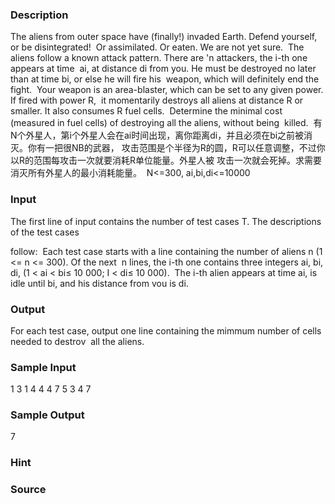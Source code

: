 
### Description
The aliens from outer space have (finally!) invaded Earth. Defend yourself, or be disintegrated! 
Or assimilated. Or eaten. We are not yet sure. 
The aliens follow a known attack pattern. There are 'n attackers, the i-th one appears at time 
ai, at distance di from you. He must be destroyed no later than at time bi, or else he will fire his 
weapon, which will definitely end the fight. 
Your weapon is an area-blaster, which can be set to any given power. If fired with power R, 
it momentarily destroys all aliens at distance R or smaller. It also consumes R fuel cells. 
Determine the minimal cost (measured in fuel cells) of destroying all the aliens, without being 
killed. 
有N个外星人，第i个外星人会在ai时间出现，离你距离di，并且必须在bi之前被消灭。你有一把很NB的武器，
攻击范围是个半径为R的圆，R可以任意调整，不过你以R的范围每攻击一次就要消耗R单位能量。外星人被
攻击一次就会死掉。求需要消灭所有外星人的最小消耗能量。 
N<=300, ai,bi,di<=10000 


### Input
The first line of input contains the number of test cases T. The descriptions of the test cases 

follow: 
Each test case starts with a line containing the number of aliens n (1 <= n <= 300). Of the next 
n lines, the i-th one contains three integers ai, bi, di, (1 < ai < bi≤ 10 000; I < di≤ 10 000). 
The i-th alien appears at time ai, is idle until bi, and his distance from vou is di. 



### Output
For each test case, output one line containing the mimmum number of cells needed to destrov 
all the aliens.


### Sample Input
1
3
1 4 4
4 7 5
3 4 7
### Sample Output
7
### Hint

### Source
